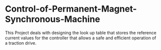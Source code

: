 # Control-of-Permanent-Magnet-Synchronous-Machine
This Project deals with designing the look up table that stores the reference current values for the controller that allows a safe and efficient operation of a traction drive.
